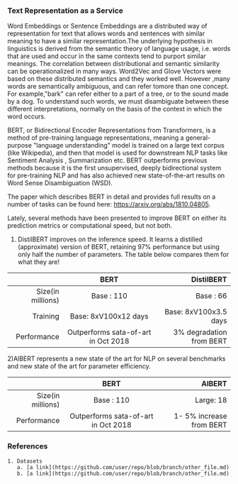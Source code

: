 ### Text Representation as a Service

Word Embeddings or Sentence Embeddings are a distributed way of representation for text that allows words and sentences with similar meaning to have a similar representation.The underlying hypothesis in linguistics is derived from the semantic theory of language usage, i.e. words that are used and occur in the same contexts tend to purport similar meanings.
The correlation between distributional and semantic similarity can be operationalized in many ways. Word2Vec and Glove Vectors were based on these distributed semantics and they worked well. However ,many  words  are  semantically  ambiguous,  and  can  refer tomore than one concept.  For example,"bark" can refer either to a part of a tree, or to the sound made by a dog.  To understand such words, we must disambiguate between these different interpretations, normally on the basis of the context in which the word occurs.  

BERT, or Bidirectional Encoder Representations from Transformers, is a method of pre-training language representations, meaning a general-purpose "language understanding" model is trained on a large text corpus (like Wikipedia), and then that model is used for downstream NLP tasks like Sentiment Analysis , Summarization etc. BERT outperforms previous methods because it is the first unsupervised, deeply bidirectional system for pre-training NLP and has also achieved  new  state-of-the-art  results  on Word Sense Disambiguation (WSD).

The paper which describes BERT in detail and provides full results on a number of tasks can be found here: https://arxiv.org/abs/1810.04805.

Lately, several methods have been presented to improve BERT on either its prediction metrics or computational speed, but not both.

1) DistilBERT improves on the inference speed. It learns a distilled (approximate) version of BERT, retaining 97% performance but using only half the number of parameters.
The table below compares them for what they are!


|                | BERT          | DistilBERT | 
| -------------: |:-------------:| -----:| 
|Size(in millions)| Base : 110 | Base : 66 | 
|Training | Base: 8xV100x12 days| Base: 8xV100x3.5 days|
|Performance |Outperforms sata-of-art in Oct 2018|3% degradation from BERT|


2)AlBERT represents a new state of the art for NLP on several benchmarks and new state of the art for parameter efficiency.

|                | BERT          | AlBERT|
| -------------: |:-------------:|--------:|
|Size(in millions)| Base : 110 | Large: 18 |
|Performance |Outperforms sata-of-art in Oct 2018| 1- 5% increase from BERT|


### References
    1. Datasets
       a. [a link](https://github.com/user/repo/blob/branch/other_file.md)
       b. [a link](https://github.com/user/repo/blob/branch/other_file.md)

